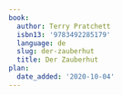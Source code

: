 ```yaml
---
book:
  author: Terry Pratchett
  isbn13: '9783492285179'
  language: de
  slug: der-zauberhut
  title: Der Zauberhut
plan:
  date_added: '2020-10-04'
---
```

